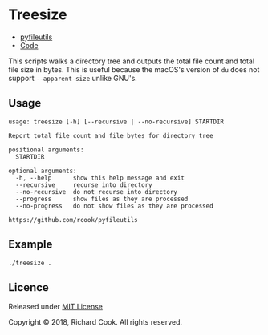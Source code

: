 # Treesize

* [pyfileutils](README.md)
* [Code](treesize)

This scripts walks a directory tree and outputs the total file count and total file size in bytes. This is useful because the macOS's version of `du` does not support `--apparent-size` unlike GNU's.

## Usage

```
usage: treesize [-h] [--recursive | --no-recursive] STARTDIR

Report total file count and file bytes for directory tree

positional arguments:
  STARTDIR

optional arguments:
  -h, --help      show this help message and exit
  --recursive     recurse into directory
  --no-recursive  do not recurse into directory
  --progress      show files as they are processed
  --no-progress   do not show files as they are processed

https://github.com/rcook/pyfileutils
```

## Example

```
./treesize .
```

## Licence

Released under [MIT License][licence]

Copyright &copy; 2018, Richard Cook. All rights reserved.

[exifread]: https://pypi.org/project/ExifRead/
[find-duplicates]: https://gist.github.com/jinie/b51f75fa1ece7c02ca3f/
[licence]: LICENSE

